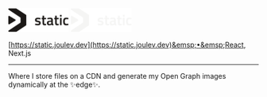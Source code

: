 <img src="/apps/static/public/images/gh-asset/static/light.svg#gh-light-mode-only" alt="Logo" height="48px">
<img src="/apps/static/public/images/gh-asset/static/dark.svg#gh-dark-mode-only" alt="Logo" height="48px">

[https://static.joulev.dev](https://static.joulev.dev)&emsp;•&emsp;React, Next.js

---

Where I store files on a CDN and generate my Open Graph images dynamically at the ✨edge✨.
